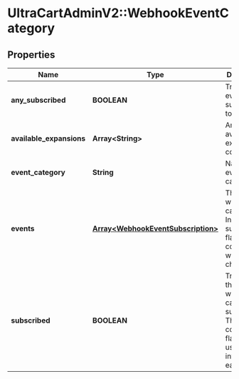 # UltraCartAdminV2::WebhookEventCategory

## Properties
Name | Type | Description | Notes
------------ | ------------- | ------------- | -------------
**any_subscribed** | **BOOLEAN** | True if any events are subscribed to. | [optional] 
**available_expansions** | **Array&lt;String&gt;** | Array of available expansion constants | [optional] 
**event_category** | **String** | Name of the event category | [optional] 
**events** | [**Array&lt;WebhookEventSubscription&gt;**](WebhookEventSubscription.md) | The events within the category.  Individual subscription flags contained within the child object. | [optional] 
**subscribed** | **BOOLEAN** | True if all the events within this category are subscribed.  This is a convenience flag to make user interfaces easier. | [optional] 



